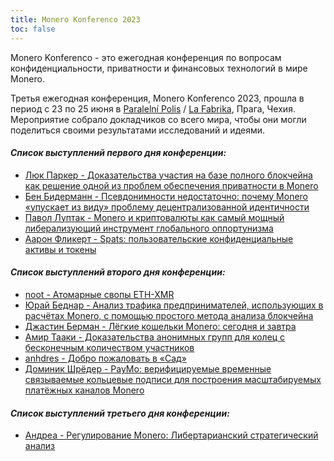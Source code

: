 ```yaml
---
title: Monero Konferenco 2023
toc: false
---
```


Monero Konferenco - это ежегодная конференция по вопросам конфиденциальности, приватности и финансовых технологий в мире Monero.

Третья ежегодная конференция, Monero Konferenco 2023, прошла в период с 23 по 25 июня в [Paralelní Polis](https://www.paralelnipolis.cz/) / [La Fabrika](https://www.lafabrika.cz/), Прага, Чехия. Мероприятие собрало докладчиков со всего мира, чтобы они могли поделиться своими результатами исследований и идеями.

#### _**Список выступлений первого дня конференции:**_

- [Люк Паркер - Доказательства участия на базе полного блокчейна как решение одной из проблем обеспечения приватности в Monero](/logs/konferenco-2023/luke-parker-full-chain-membership-proofs-solving-one-of-moneros-last-privacy-hurdles-ru-raw/)
- [Бен Бидерманн - Псевдонимности недостаточно: почему Monero «упускает из виду» проблему децентрализованной идентичности](/logs/konferenco-2023/ben-biedermann-pseudonymity-is-not-enough-why-monero-misses-out-on-decentralised-identity-ru-raw/)
- [Павол Луптак - Monero и криптовалюты как самый мощный либерализующий инструмент глобального оппортунизма](/logs/konferenco-2023/pavol-luptak-monero-and-cryptocurrencies-as-the-most-powerful-liberalizing-tool-of-global-opportunism-ru-raw/)
- [Аарон Фликерт - Spats: пользовательские конфиденциальные активы и токены](/logs/konferenco-2023/aaron-feickert-spats-user-defined-confidential-assets-and-tokens-ru-raw/)

#### _**Список выступлений второго дня конференции:**_

- [noot - Атомарные свопы ETH-XMR](/logs/konferenco-2023/noot-eth-xmr-atomic-swaps-ru-raw/)
- [Юрай Беднар - Анализ трафика предпринимателей, использующих в расчётах Monero, с помощью простого метода анализа блокчейна](/logs/konferenco-2023/juraj-bednar-analysing-monero-merchants-traffic-using-simple-chainanalysis-ru-raw/)
- [Джастин Берман - Лёгкие кошельки Monero: сегодня и завтра](/logs/konferenco-2023/justin-berman-monero-light-wallets-today-and-in-the-future-ru-raw/)
- [Амир Тааки - Доказательства анонимных групп для колец с бесконечным количеством участников](/logs/konferenco-2023/amir-taaki-anonymous-set-proofs-for-infinite-ring-size-ru-raw/)
- [anhdres - Добро пожаловать в «Сад»](/logs/konferenco-2023/anhdres-welcome-to-the-garden-ru-raw/)
- [Доминик Шрёдер - PayMo: верифицируемые временные связываемые кольцевые подписи для построения масштабируемых платёжных каналов Monero](/logs/konferenco-2023/dominique-schroder-paymo-verifiable-timed-linkable-ring-signatures-for-scalable-payments-for-monero-ru-raw)

#### _**Список выступлений третьего дня конференции:**_

- [Андреа - Регулирование Monero: Либертарианский стратегический анализ](/logs/konferenco-2023/andrea-regulating-monero-a-libertarian-strategic-analysis-ru-raw/)
